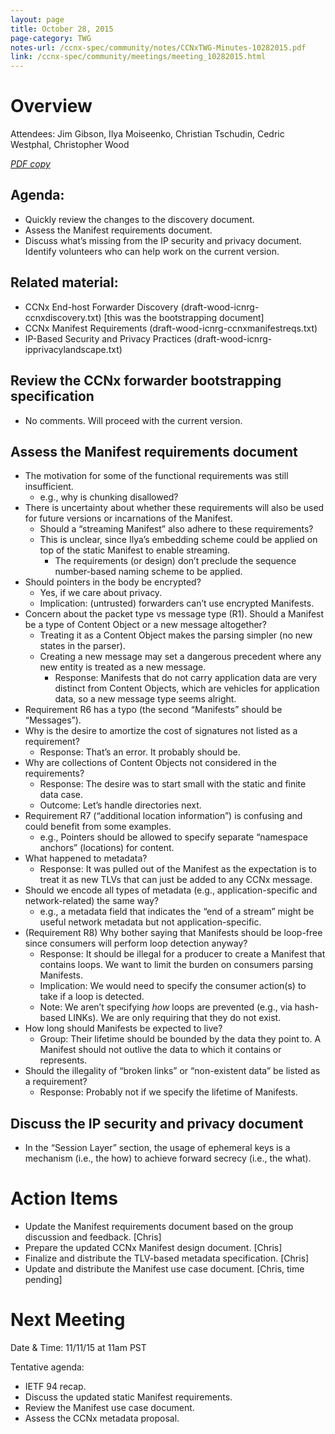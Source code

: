 ```yaml
---
layout: page
title: October 28, 2015
page-category: TWG
notes-url: /ccnx-spec/community/notes/CCNxTWG-Minutes-10282015.pdf
link: /ccnx-spec/community/meetings/meeting_10282015.html
---
```


# Overview

Attendees: Jim Gibson, Ilya Moiseenko, Christian Tschudin, Cedric Westphal, Christopher Wood

[*PDF copy*](/ccnx-spec/community/notes/CCNxTWG-Minutes-10282015.pdf)

## Agenda:

- Quickly review the changes to the discovery document.
- Assess the Manifest requirements document.
- Discuss what’s missing from the IP security and privacy document. Identify volunteers who can help work on the current version.

## Related material:

- CCNx End-host Forwarder Discovery (draft-wood-icnrg-ccnxdiscovery.txt) [this was the bootstrapping document]
- CCNx Manifest Requirements (draft-wood-icnrg-ccnxmanifestreqs.txt)
- IP-Based Security and Privacy Practices (draft-wood-icnrg-ipprivacylandscape.txt)

## Review the CCNx forwarder bootstrapping specification

- No comments. Will proceed with the current version.

## Assess the Manifest requirements document

- The motivation for some of the functional requirements was still insufficient.
    - e.g., why is chunking disallowed?
- There is uncertainty about whether these requirements will also be used for future versions or incarnations of the Manifest.
    - Should a “streaming Manifest” also adhere to these requirements?
    - This is unclear, since Ilya’s embedding scheme could be applied on top of the static Manifest to enable streaming.
        - The requirements (or design) don’t preclude the sequence number-based naming scheme to be applied.
- Should pointers in the body be encrypted?
    - Yes, if we care about privacy.
    - Implication: (untrusted) forwarders can’t use encrypted Manifests.
- Concern about the packet type vs message type (R1). Should a Manifest be a type of Content Object or a new message altogether?
    - Treating it as a Content Object makes the parsing simpler (no new states in the parser).
    - Creating a new message may set a dangerous precedent where any new entity is treated as a new message.
        - Response: Manifests that do not carry application data are very distinct from Content Objects, which are vehicles for application data, so a new message type seems alright.
- Requirement R6 has a typo (the second “Manifests” should be “Messages”).
- Why is the desire to amortize the cost of signatures not listed as a requirement?
    - Response: That’s an error. It probably should be.
- Why are collections of Content Objects not considered in the requirements?
    - Response: The desire was to start small with the static and finite data case.
    - Outcome: Let’s handle directories next.
- Requirement R7 (“additional location information”) is confusing and could benefit from some examples.
    - e.g., Pointers should be allowed to specify separate “namespace anchors” (locations) for content.
- What happened to metadata?
    - Response: It was pulled out of the Manifest as the expectation is to treat it as new TLVs that can just be added to any CCNx message.
- Should we encode all types of metadata (e.g., application-specific and network-related) the same way?
    - e.g., a metadata field that indicates the “end of a stream” might be useful network metadata but not application-specific.
- (Requirement R8) Why bother saying that Manifests should be loop-free since consumers will perform loop detection anyway?
    - Response: It should be illegal for a producer to create a Manifest that contains loops. We want to limit the burden on consumers parsing Manifests.
    - Implication: We would need to specify the consumer action(s) to take if a loop is detected.
    - Note: We aren’t specifying *how* loops are prevented (e.g., via hash-based LINKs). We are only requiring that they do not exist.
- How long should Manifests be expected to live?
    - Group: Their lifetime should be bounded by the data they point to. A Manifest should not outlive the data to which it contains or represents.
- Should the illegality of “broken links” or “non-existent data” be listed as a requirement?
    - Response: Probably not if we specify the lifetime of Manifests.

## Discuss the IP security and privacy document

- In the “Session Layer” section, the usage of ephemeral keys is a mechanism (i.e., the how) to achieve forward secrecy (i.e., the what).

# Action Items

- Update the Manifest requirements document based on the group discussion and feedback. [Chris]
- Prepare the updated CCNx Manifest design document. [Chris]
- Finalize and distribute the TLV-based metadata specification. [Chris]
- Update and distribute the Manifest use case document. [Chris, time pending]

# Next Meeting

Date & Time: 11/11/15 at 11am PST

Tentative agenda:

- IETF 94 recap.
- Discuss the updated static Manifest requirements.
- Review the Manifest use case document.
- Assess the CCNx metadata proposal.
